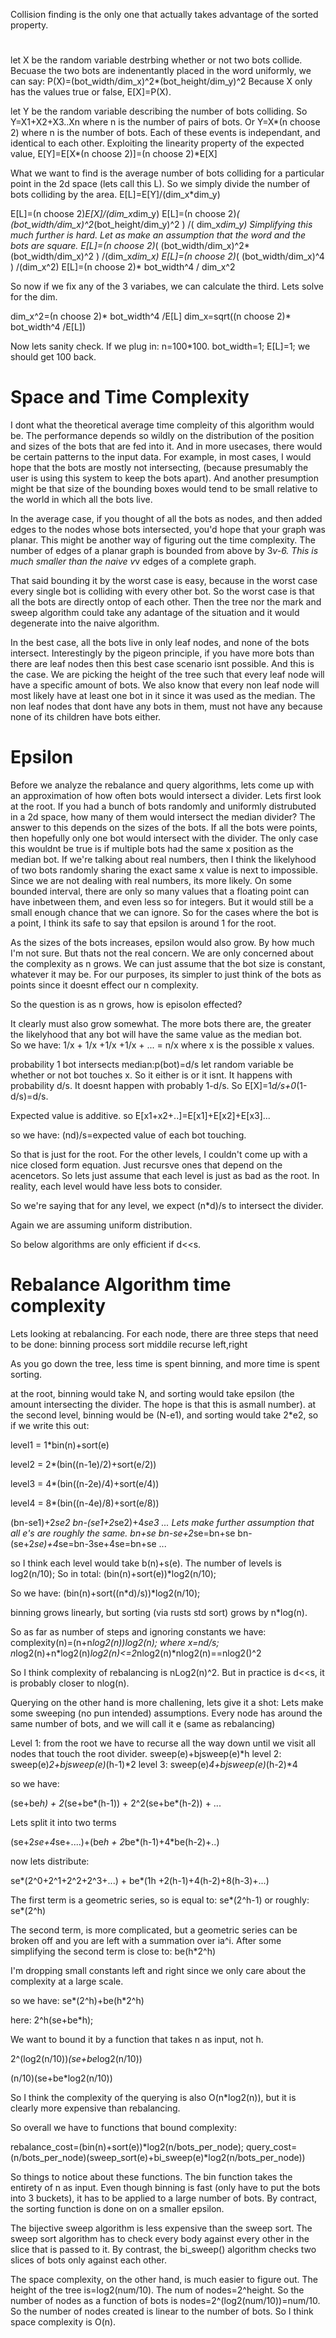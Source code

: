 
Collision finding is the only one that actually takes advantage of the sorted property.



#
let X be the random variable destrbing whether or not two bots collide.
Becuase the two bots are indenentantly placed in the word uniformly, we can say:
P(X)=(bot_width/dim_x)^2*(bot_height/dim_y)^2
Because X only has the values true or false, E[X]=P(X).

let Y be the random variable describing the number of bots colliding.
So Y=X1+X2+X3..Xn where n is the number of pairs of bots.
Or Y=X*(n choose 2) where n is the number of bots.
Each of these events is independant, and identical to each other.
Exploiting the linearity property of the expected value, 
E[Y]=E[X*(n choose 2)]=(n choose 2)*E[X]

What we want to find is the average number of bots colliding for a particular point
in the 2d space (lets call this L). So we simply divide the number of bots colliding by the area.
E[L]=E[Y]/(dim_x*dim_y)

E[L]=(n choose 2)*E[X]/(dim_x*dim_y)
E[L]=(n choose 2)*( (bot_width/dim_x)^2*(bot_height/dim_y)^2 ) /( dim_x*dim_y)
Simplifying this much further is hard.
Let as make an assumption that the word and the bots are square.
E[L]=(n choose 2)*( (bot_width/dim_x)^2*(bot_width/dim_x)^2 ) /(dim_x*dim_x)
E[L]=(n choose 2)*( (bot_width/dim_x)^4 ) /(dim_x^2)
E[L]=(n choose 2)* bot_width^4 / dim_x^2

So now if we fix any of the 3 variabes, we can calculate the third.
Lets solve for the dim.

dim_x^2=(n choose 2)* bot_width^4 /E[L]
dim_x=sqrt((n choose 2)* bot_width^4 /E[L])


 Now lets sanity check.
 If we plug in:
 n=100*100.
 bot_width=1;
 E[L]=1;
 we should get 100 back.

# Space and Time Complexity

I dont what the theoretical average time compleity of this algorithm would be. The performance depends so wildly on the distribution of the position and sizes of the bots that are fed into it. And in more usecases, there would be certain patterns to the input data. For example, in most cases, I would hope that the bots are mostly not intersecting, (because presumably the user is using this system to keep the bots apart). And another presumption might be that size of the bounding boxes would tend to be small relative to the world in which all the bots live. 

In the average case, if you thought of all the bots as nodes, and then added edges to the nodes whose bots intersected, you'd hope that your graph was planar. This might be another way of figuring out the time complexity. The number of edges of a planar graph is bounded from above by 3*v-6. This is much smaller than the naive v*v edges of a complete graph.

That said bounding it by the worst case is easy, because in the worst case every single bot is colliding with every other bot. So the worst case is that all the bots are directly ontop of each other. Then the tree nor the mark and sweep algorithm could take any adantage of the situation and it would degenerate into the naive algorithm.

In the best case, all the bots live in only leaf nodes, and none of the bots intersect. Interestingly by the pigeon principle, if you have more bots than there are leaf nodes then this best case scenario isnt possible. And this is the case. We are picking the height of the tree such that every leaf node will have a specific amount of bots. We also know that every non leaf node will most likely have at least one bot in it since it was used as the median. The non leaf nodes that dont have any bots in them, must not have any because none of its children have bots either.

# Epsilon

Before we analyze the rebalance and query algorithms, lets come up with an approximation of how often bots would intersect a divider. Lets first look at the root. If you had a bunch of bots randomly and uniformly distrubuted in a 2d space, how many of them would intersect the median divider? The answer to this depends on the sizes of the bots. If all the bots were points, then hopefully only one bot would intersect with the divider. The only case this wouldnt be true is if multiple bots had the same x position as the median bot. If we're talking about real numbers, then I think the likelyhood of two bots randomly sharing the exact same x value is next to impossible. Since we are not dealing with real numbers, its more likely. On some bounded interval, there are only so many values that a floating point can have inbetween them, and even less so for integers. But it would still be a small enough chance that we can ignore. So for the cases where the bot is a point, I think its safe to say that epsilon is around 1 for the root.

As the sizes of the bots increases, epsilon would also grow. By how much I'm not sure. But thats not the real concern. We are only concerned about the complexity as n grows. We can just assume that the bot size is constant, whatever it may be. 
For our purposes, its simpler to just think of the bots as points since it doesnt effect our n complexity.

So the question is as n grows, how is episolon effected?

It clearly must also grow somewhat. The more bots there are, the greater the likelyhood that any bot will have the same value as the median bot.  
So we have:
1/x + 1/x +1/x +1/x + ... =  n/x
where x is the possible x values.


probability 1 bot intersects median:p(bot)=d/s
let random variable be whether or not bot touches x. So it either is or it isnt.
It happens with probability d/s. It doesnt happen with probably 1-d/s.
So E[X]=1*d/s+0*(1-d/s)=d/s.

Expected value is additive. so E[x1+x2+..]=E[x1]+E[x2]+E[x3]...

so we have: (nd)/s=expected value of each bot touching.

So that is just for the root. For the other levels, I couldn't come up with a nice closed form equation. Just recursve ones that depend on the acencetors. So lets just assume that each level is just as bad as the root. In reality, each level would have less bots to consider. 

So we're saying that for any level, we expect  (n*d)/s to intersect the divider.

Again we are assuming uniform distribution.

So below algorithms are only efficient if d<<s. 










# Rebalance Algorithm time complexity

Lets looking at rebalancing. For each node, there are three steps that need to be done:
binning process
sort middile
recurse left,right

As you go down the tree, less time is spent binning, and more time is spent sorting.

at the root, binning would take N, and sorting would take epsilon (the amount intersecting the divider. The hope is that this is  asmall number).
at the second level, binning would be (N-e1), and sorting would take 2*e2, so if we write this out:


level1  =  1*bin(n)+sort(e)

level2  =  2*(bin((n-1e)/2)+sort(e/2))

level3  =  4*(bin((n-2e)/4)+sort(e/4)) 

level4  =  8*(bin((n-4e)/8)+sort(e/8))






(bn-se1)+2*se2
bn-(se1+2*se2)+4*se3
...
Lets make further assumption that all e's are roughly the same.
bn+se
bn-se+2*se=bn+se
bn-(se+2*se)+4*se=bn-3se+4se=bn+se
...

so I think each level would take b(n)+s(e).
The number of levels is log2(n/10);
So in total: (bin(n)+sort(e))*log2(n/10);

So we have: (bin(n)+sort((n*d)/s))*log2(n/10);

binning grows linearly, but sorting (via rusts std sort) grows by n*log(n).

So as far as number of steps and ignoring constants we have:
complexity(n)=(n+n*log2(n))*log2(n); where x=n*d/s;
n*log2(n)+n*log2(n)*log2(n)<=2*nlog2(n)*nlog2(n)==nlog2()^2

So I think complexity of rebalancing is nLog2(n)^2. But in practice is d<<s, it is probably closer to nlog(n).




Querying on the other hand is more challening, lets give it a shot:
Lets make some sweeping (no pun intended) assumptions. Every node has around the same number of bots,
and we will call it e (same as rebalancing)

Level 1: from the root we have to recurse all the way down until we visit all nodes that touch the root divider.
	sweep(e)+bjsweep(e)*h
level 2:
	sweep(e)*2+bjsweep(e)*(h-1)*2
level 3:
	sweep(e)*4+bjsweep(e)*(h-2)*4

so we have:

(se+be*h) + 2*(se+be*(h-1)) + 2^2(se+be*(h-2)) + ...

Lets split it into two terms

(se+2*se+4*se+....)+(be*h  + 2*be*(h-1)+4*be(h-2)+..)

now lets distribute:

se*(2^0+2^1+2^2+2^3+...)   + be*(1h +2(h-1)+4(h-2)+8(h-3)+...)
                                 


The first term is a geometric series, so is equal to:
se*(2^h-1)
or roughly:
se*(2^h)

The second term, is more complicated, but a geometric series can be broken off and you are left with a summation
over ia^i. After some simplifying the second term is close to:
be(h*2^h)

I'm dropping small constants left and right since we only care about the complexity at a large scale.

so we have:
se*(2^h)+be(h*2^h)

here:
2^h(se+be*h);

We want to bound it by a function that takes n as input, not h.

2^(log2(n/10))*(se+be*log2(n/10))

(n/10)(se+be*log2(n/10))

So I think the complexity of the querying is also O(n*log2(n)), but it is clearly more expensive than rebalancing.



So overall we have to functions that bound complexity:

rebalance_cost=(bin(n)+sort(e))*log2(n/bots_per_node);
query_cost=(n/bots_per_node)(sweep_sort(e)+bi_sweep(e)*log2(n/bots_per_node))

So things to notice about these functions. The bin function takes the entirety of n as input. Even though binning is fast (only have to put the bots into 3 buckets), it has to be applied to a large number of bots. By contract, the sorting function is done on on a smaller epsilon.

The bijective sweep algorithm is less expensive than the sweep sort. The sweep sort algorithm has to check every body against every other in the slice that is passed to it. By contrast, the bi_sweep() algorithm checks two slices of bots only against each other. 










The space complexity, on the other hand, is much easier to figure out. 
The height of the tree is=log2(num/10).
The num of nodes=2^height.
So the number of nodes as a function of bots is nodes=2^(log2(num/10))=num/10.
So the number of nodes created is linear to the number of bots.
So I think space complexity is O(n).
